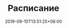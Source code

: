 ---
title: "Расписание"
date: 2019-09-10T13:51:25+06:00
draft: false
description: "План проведения мероприятий"
bgImage : "images/bg/cta-bg.jpg"
---